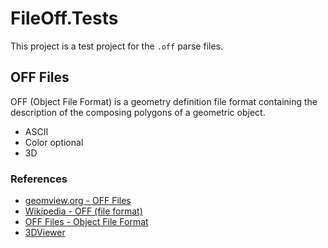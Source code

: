 # FileOff.Tests

This project is a test project for the `.off` parse files.

## OFF Files

OFF (Object File Format) is a geometry definition file format containing the description of the composing polygons of a geometric object.

* ASCII
* Color optional
* 3D

### References

* [geomview.org - OFF Files](http://www.geomview.org/docs/html/OFF.html#OFF)
* [Wikipedia - OFF (file format)](https://en.wikipedia.org/wiki/OFF_(file_format))
* [OFF Files - Object File Format ](https://people.sc.fsu.edu/~jburkardt/data/off/off.html)
* [3DViewer](https://3dviewer.net/index.html#model=assets/models/cube.off)
